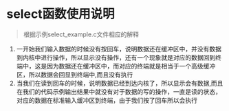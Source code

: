 # select函数使用说明
> 根据示例select_example.c文件相应的解释
1. 一开始我们输入数据的时候没有按回车，说明数据还在缓冲区中，并没有数据到内核中进行操作，所以显示没有操作，还有一个现象就是对应的数据回到终端中，这是因为数据还在缓冲区中，而对应的终端就是相当于一个高级缓冲区，所以数据会回显到终端中,而且没有执行
2. 当我们在读到回车的时候，说明数据已经到达内核了，所以显示会有数据,而且在我们的代码示例输出结果中就没有对于数据的写的操作，一直是读的状态，对应的数据在标准输入缓冲区到终端，由于我们按了回车所以会执行
